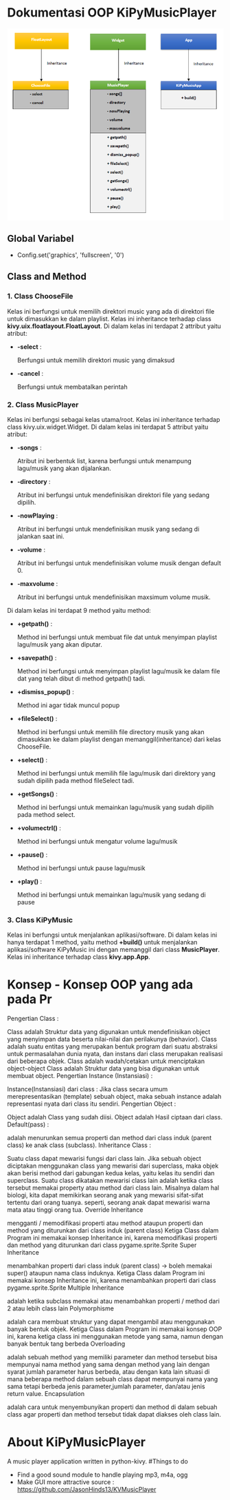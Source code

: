 # Dokumentasi OOP KiPyMusicPlayer

<img src="../../img/doc-kivy1.png" align="center" />

## Global Variabel
+ Config.set('graphics', 'fullscreen', '0')

## Class and Method
### 1. Class ChooseFile
Kelas ini berfungsi untuk memilih direktori music yang ada di direktori file untuk dimasukkan ke dalam playlist. Kelas ini inheritance terhadap class **kivy.uix.floatlayout.FloatLayout**.
Di dalam kelas ini terdapat 2 attribut yaitu atribut:
+ **-select** :

  Berfungsi untuk memilih direktori music yang dimaksud

+ **-cancel** :

  Berfungsi untuk membatalkan perintah

### 2. Class MusicPlayer
Kelas ini berfungsi sebagai kelas utama/root. Kelas ini inheritance terhadap class kivy.uix.widget.Widget.
Di dalam kelas ini terdapat 5 attribut yaitu atribut:
+ **-songs** :

  Atribut ini berbentuk list, karena berfungsi untuk menampung lagu/musik yang akan dijalankan.

+ **-directory** :

  Atribut ini berfungsi untuk mendefinisikan direktori file yang sedang dipilih.

+ **-nowPlaying** :

  Atribut ini berfungsi untuk mendefinisikan musik yang sedang di jalankan saat ini.

+ **-volume** :

  Atribut ini berfungsi untuk mendefinisikan volume musik dengan default 0. 

+ **-maxvolume** :

  Atribut ini berfungsi untuk mendefinisikan maxsimum volume musik.

Di dalam kelas ini terdapat 9 method yaitu method:

+ **+getpath()**      :

  Method ini berfungsi untuk membuat file dat untuk menyimpan playlist lagu/musik yang akan diputar. 
  
+ **+savepath()**     :

  Method ini berfungsi untuk menyimpan playlist lagu/musik ke dalam file dat yang telah dibut di method getpath() tadi.
  
+ **+dismiss_popup()**  :

  Method ini agar tidak muncul popup
  
+ **+fileSelect()**     :

  Method ini berfungsi untuk memilih file directory musik yang akan dimasukkan ke dalam playlist dengan memanggil(inheritance) dari kelas ChooseFile.
  
+ **+select()**         :

  Method ini berfungsi untuk memilih file lagu/musik dari direktory yang sudah dipilih pada method fileSelect tadi.
  
+ **+getSongs()**       :

  Method ini berfungsi untuk memainkan lagu/musik yang sudah dipilih pada method select.
  
+ **+volumectrl()**     :

  Method ini berfungsi untuk mengatur volume lagu/musik
  
+ **+pause()**          :

  Method ini berfungsi untuk pause lagu/musik
  
+ **+play()**           :

  Method ini berfungsi untuk memainkan lagu/musik yang sedang di pause



### 3. Class KiPyMusic

Kelas ini berfungsi untuk menjalankan aplikasi/software. Di dalam kelas ini hanya terdapat 1 method, yaitu method **+build()** untuk menjalankan aplikasi/software KiPyMusic ini dengan memanggil dari class **MusicPlayer**. Kelas ini 
inheritance terhadap class **kivy.app.App**.

# Konsep - Konsep OOP yang ada pada Pr
Pengertian Class :

Class adalah Struktur data yang digunakan untuk mendefinisikan object yang menyimpan data beserta nilai-nilai dan perilakunya (behavior).
Class adalah suatu entitas yang merupakan bentuk program dari suatu abstraksi untuk permasalahan dunia nyata, dan instans dari class merupakan realisasi dari beberapa objek.
Class adalah wadah/cetakan untuk menciptakan object-object
Class adalah Struktur data yang bisa digunakan untuk membuat object.
Pengertian Instance (Instansiasi) :

Instance(Instansiasi) dari class : Jika class secara umum merepresentasikan (template) sebuah object, maka sebuah instance adalah representasi nyata dari class itu sendiri.
Pengertian Object :

Object adalah Class yang sudah diisi.
Object adalah Hasil ciptaan dari class.
Default(pass) :

adalah menurunkan semua properti dan method dari class induk (parent class) ke anak class (subclass).
Inheritance Class :

Suatu class dapat mewarisi fungsi dari class lain. Jika sebuah object diciptakan menggunakan class yang mewarisi dari superclass, maka objek akan berisi method dari gabungan kedua kelas, yaitu kelas itu sendiri dan superclass.
Suatu class dikatakan mewarisi class lain adalah ketika class tersebut memakai property atau method dari class lain. Misalnya dalam hal biologi, kita dapat memikirkan seorang anak yang mewarisi sifat-sifat tertentu dari orang tuanya. seperti, seorang anak dapat mewarisi warna mata atau tinggi orang tua.
Override Inheritance

mengganti / memodifikasi properti atau method ataupun properti dan method yang diturunkan dari class induk (parent class)
Ketiga Class dalam Program ini memakai konsep Inheritance ini, karena memodifikasi properti dan method yang diturunkan dari class pygame.sprite.Sprite
Super Inheritance

menambahkan properti dari class induk (parent class) -> boleh memakai super() ataupun nama class induknya.
Ketiga Class dalam Program ini memakai konsep Inheritance ini, karena menambahkan properti dari class pygame.sprite.Sprite
Multiple Inheritance

adalah ketika subclass memakai atau menambahkan properti / method dari 2 atau lebih class lain
Polymorphisme

adalah cara membuat struktur yang dapat mengambil atau menggunakan banyak bentuk objek.
Ketiga Class dalam Program ini memakai konsep OOP ini, karena ketiga class ini menggunakan metode yang sama, namun dengan banyak bentuk tang berbeda
Overloading

adalah sebuah method yang memiliki parameter dan method tersebut bisa mempunyai nama method yang sama dengan method yang lain dengan syarat jumlah parameter harus berbeda, atau dengan kata lain situasi di mana beberapa method dalam sebuah class dapat mempunyai nama yang sama tetapi berbeda jenis parameter,jumlah parameter, dan/atau jenis return value.
Encapsulation

adalah cara untuk menyembunyikan properti dan method di dalam sebuah class agar properti dan method tersebut tidak dapat diakses oleh class lain.




# About KiPyMusicPlayer
A music player application written in python-kivy.
#Things to do
* Find a good sound module to handle playing mp3, m4a, ogg
* Make GUI more attractive
source : https://github.com/JasonHinds13/KVMusicPlayer

